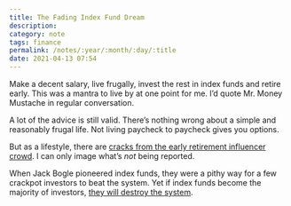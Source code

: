 ```yaml
---
title: The Fading Index Fund Dream
description:
category: note
tags: finance 
permalink: /notes/:year/:month/:day/:title
date: 2021-04-13 07:54
---
```


Make a decent salary, live frugally, invest the rest in index funds and retire early. This was a mantra to live by at one point for me. I’d quote Mr. Money Mustache in regular conversation.

A lot of the advice is still valid. There’s nothing wrong about a simple and reasonably frugal life. Not living paycheck to paycheck gives you options. 

But as a lifestyle, there are [cracks from the early retirement influencer crowd](https://livingafi.com/2021/03/17/the-2021-early-retirement-update/). I can only image what’s *not* being reported. 

When Jack Bogle pioneered index funds, they were a pithy way for a few crackpot investors to beat the system. Yet if index funds become the majority of investors, [they will destroy the system](https://www.theatlantic.com/ideas/archive/2021/04/the-autopilot-economy/618497/).
